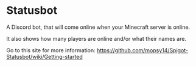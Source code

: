 # Statusbot
A Discord bot, that will come online when your Minecraft server is online.

It also shows how many players are online and/or what their names are.

Go to this site for more information: https://github.com/mopsy14/Spigot-Statusbot/wiki/Getting-started

